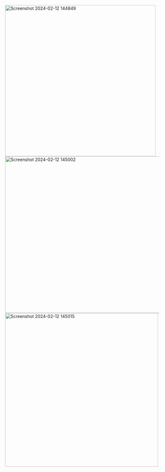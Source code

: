 <img width="490" alt="Screenshot 2024-02-12 144849" src="https://github.com/rashamiabhyankar12/BookStore/assets/139979749/f4d8d523-ab1a-4978-88d6-4e0e4a93dbc6">
<img width="508" alt="Screenshot 2024-02-12 145002" src="https://github.com/rashamiabhyankar12/BookStore/assets/139979749/475357b4-ddbc-4735-b5e9-410e38982fcc">
<img width="498" alt="Screenshot 2024-02-12 145015" src="https://github.com/rashamiabhyankar12/BookStore/assets/139979749/db5978e5-ab6a-4357-9b6d-7513dc5c56dc">


